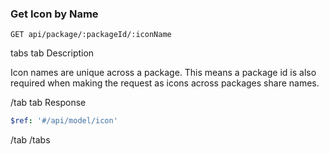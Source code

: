 ### Get Icon by Name

```
GET api/package/:packageId/:iconName
```

tabs
tab Description

Icon names are unique across a package. This means a package id is also required when making the request as icons across packages share names.

/tab
tab Response

```yaml
$ref: '#/api/model/icon'
```

/tab
/tabs